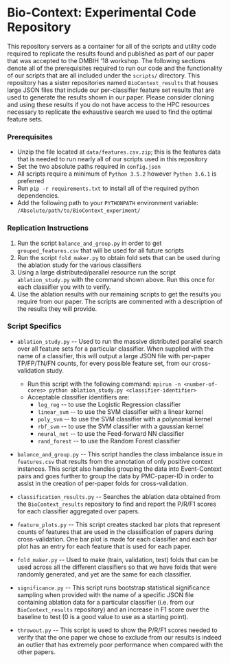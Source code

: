 # Bio-Context: Experimental Code Repository
This repository servers as a container for all of the scripts and utility code required to replicate the results found and published as part of our paper that was accepted to the DMBIH '18 workshop. The following sections denote all of the prerequisites required to run our code and the functionality of our scripts that are all included under the `scripts/` directory. This repository has a sister repositories named `BioContext_results` that houses large JSON files that include our per-classifier feature set results that are used to generate the results shown in our paper. Please consider cloning and using these results if you do not have access to the HPC resources necessary to replicate the exhaustive search we used to find the optimal feature sets.

### Prerequisites
- Unzip the file located at `data/features.csv.zip`; this is the features data that is needed to run nearly all of our scripts used in this repository
- Set the two absolute paths required in `config.json`
- All scripts require a minimum of `Python 3.5.2` however `Python 3.6.1` is preferred
- Run `pip -r requirements.txt` to install all of the required python dependencies.
- Add the following path to your `PYTHONPATH` environment variable: `/Absolute/path/to/BioContext_experiment/`

### Replication Instructions
1. Run the script `balance_and_group.py` in order to get `grouped_features.csv` that will be used for all future scripts
2. Run the script `fold_maker.py` to obtain fold sets that can be used during the ablation study for the various classifiers
3. Using a large distributed/parallel resource run the script `ablation_study.py` with the command shown above. Run this once for each classifier you with to verify.
4. Use the ablation results with our remaining scripts to get the results you require from our paper. The scripts are commented with a description of the results they will provide.

### Script Specifics
- `ablation_study.py` -- Used to run the massive distributed parallel search over all feature sets for a particular classifier. When supplied with the name of a classifier, this will output a large JSON file with per-paper TP/FP/TN/FN counts, for every possible feature set, from our cross-validation study.
  - Run this script with the following command: `mpirun -n <number-of-cores> python ablation_study.py <classifier-identifier>`
  - Acceptable classifier identifiers are:
    - `log_reg` -- to use the Logistic Regression classifier
    - `linear_svm` -- to use the SVM classifier with a linear kernel
    - `poly_svm` -- to use the SVM classifier with a polynomial kernel
    - `rbf_svm` -- to use the SVM classifier with a gaussian kernel
    - `neural_net` -- to use the Feed-forward NN classifier
    - `rand_forest` -- to use the Random Forest classifier


- `balance_and_group.py` -- This script handles the class imbalance issue in `features.csv` that results from the annotation of only positive context instances. This script also handles grouping the data into Event-Context pairs and goes further to group the data by PMC-paper-ID in order to assist in the creation of per-paper folds for cross-validation.

- `classification_results.py` -- Searches the ablation data obtained from the `BioContext_results` repository to find and report the P/R/F1 scores for each classifier aggregated over papers.

- `feature_plots.py` -- This script creates stacked bar plots that represent counts of features that are used in the classification of papers during cross-validation. One bar plot is made for each classifier and each bar plot has an entry for each feature that is used for each paper.

- `fold_maker.py` -- Used to make (train, validation, test) folds that can be used across all the different classifiers so that we have folds that were randomly generated, and yet are the same for each classifier.

- `significance.py` -- This script runs bootstrap statistical significance sampling when provided with the name of a specific JSON file containing ablation data for a particular classifier (i.e. from our `BioContext_results` repository) and an increase in F1 score over the baseline to test (0 is a good value to use as a starting point).

- `throwout.py` -- This script is used to show the P/R/F1 scores needed to verify that the one paper we chose to exclude from our results is indeed an outlier that has extremely poor performance when compared with the other papers.
